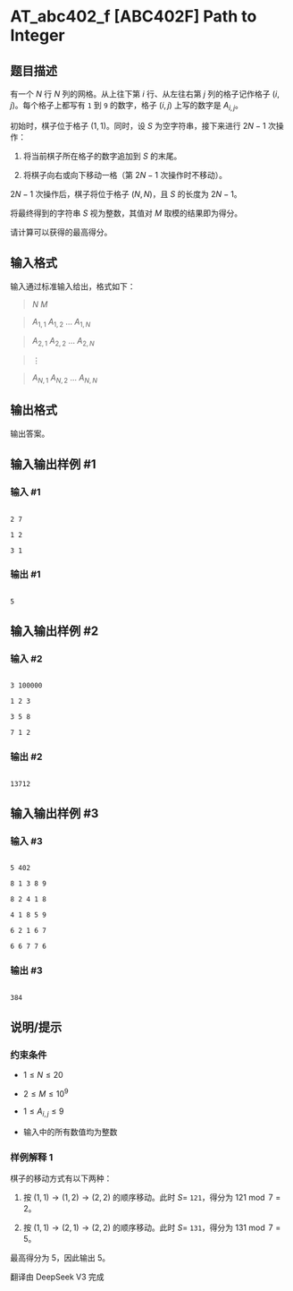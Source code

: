 # AT_abc402_f [ABC402F] Path to Integer

## 题目描述

[problemUrl]: https://atcoder.jp/contests/abc402/tasks/abc402_f

有一个 $N$ 行 $N$ 列的网格。从上往下第 $i$ 行、从左往右第 $j$ 列的格子记作格子 $(i,j)$。每个格子上都写有 `1` 到 `9` 的数字，格子 $(i,j)$ 上写的数字是 $A_{i,j}$。

初始时，棋子位于格子 $(1,1)$。同时，设 $S$ 为空字符串，接下来进行 $2N-1$ 次操作：

1. 将当前棋子所在格子的数字追加到 $S$ 的末尾。
2. 将棋子向右或向下移动一格（第 $2N-1$ 次操作时不移动）。

$2N-1$ 次操作后，棋子将位于格子 $(N,N)$，且 $S$ 的长度为 $2N-1$。

将最终得到的字符串 $S$ 视为整数，其值对 $M$ 取模的结果即为得分。

请计算可以获得的最高得分。

## 输入格式

输入通过标准输入给出，格式如下：

> $N$ $M$  
> $A_{1,1}$ $A_{1,2}$ $\ldots$ $A_{1,N}$  
> $A_{2,1}$ $A_{2,2}$ $\ldots$ $A_{2,N}$  
> $\vdots$  
> $A_{N,1}$ $A_{N,2}$ $\ldots$ $A_{N,N}$

## 输出格式

输出答案。

## 输入输出样例 #1

### 输入 #1

```
2 7
1 2
3 1
```

### 输出 #1

```
5
```

## 输入输出样例 #2

### 输入 #2

```
3 100000
1 2 3
3 5 8
7 1 2
```

### 输出 #2

```
13712
```

## 输入输出样例 #3

### 输入 #3

```
5 402
8 1 3 8 9
8 2 4 1 8
4 1 8 5 9
6 2 1 6 7
6 6 7 7 6
```

### 输出 #3

```
384
```

## 说明/提示

### 约束条件

- $1 \leq N \leq 20$
- $2 \leq M \leq 10^9$
- $1 \leq A_{i,j} \leq 9$
- 输入中的所有数值均为整数

### 样例解释 1

棋子的移动方式有以下两种：
1. 按 $(1,1)\rightarrow(1,2)\rightarrow(2,2)$ 的顺序移动。此时 $S=$ `121`，得分为 $121 \bmod 7 = 2$。
2. 按 $(1,1)\rightarrow(2,1)\rightarrow(2,2)$ 的顺序移动。此时 $S=$ `131`，得分为 $131 \bmod 7 = 5$。

最高得分为 5，因此输出 5。

翻译由 DeepSeek V3 完成